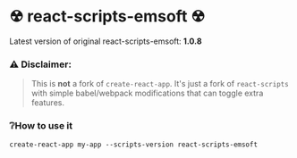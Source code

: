 # ☢ react-scripts-emsoft ☢
Latest version of original react-scripts-emsoft: **1.0.8**

### ⚠️ Disclaimer:
> This is **not** a fork of ```create-react-app```. It's just a fork of ```react-scripts``` with simple babel/webpack modifications that can toggle extra features.

### ❔How to use it
```create-react-app my-app --scripts-version react-scripts-emsoft```